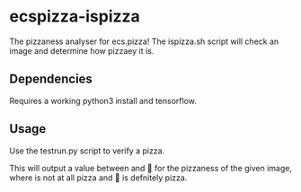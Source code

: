 # ecspizza-ispizza
The pizzaness analyser for ecs.pizza! The ispizza.sh script will check an image and determine how pizzaey it is.

## Dependencies
Requires a working python3 install and tensorflow.

## Usage
Use the testrun.py script to verify a pizza.

This will output a value between <an arbitrary string> and 🍕 for the pizzaness of the given image, where <an arbitrary string> is not at all pizza and 🍕 is defnitely pizza.
